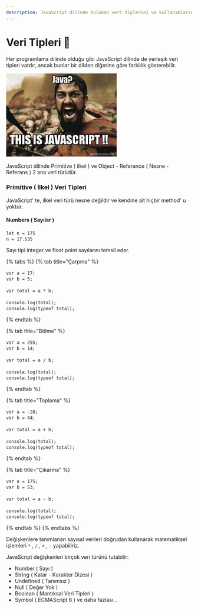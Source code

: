 ```yaml
---
description: JavaScript dilinde bulunan veri tiplerini ve kullanımlarını göreceğiz.
---
```


# Veri Tipleri 🥚

Her programlama dilinde olduğu gibi JavaScript dilinde de yerleşik veri tipleri vardır, ancak bunlar bir dilden diğerine göre farklılık gösterebilir. 

![Hadi bu veri tiplerini beraber &#xF6;&#x11F;renelim.](../.gitbook/assets/201510_1957_aecci_sm.jpg)

JavaScript dilinde  Primitive \( ilkel \) ve Object - Referance \( Nesne - Referans \) 2 ana veri türüdür.

### Primitive \( İlkel \) Veri Tipleri 

JavaScript' te, ilkel veri türü nesne değildir ve kendine ait hiçbir method' u yoktur.  

#### Numbers \( Sayılar \)

```text
let n = 175
n = 17.535
```

Sayı tipi integer ve float point sayılarını temsil eder.

{% tabs %}
{% tab title="Çarpma" %}
```text
var a = 17;
var b = 5;

var total = a * b;

console.log(total);
console.log(typeof total);
```
{% endtab %}

{% tab title="Bölme" %}
```text
var a = 255;
var b = 14;

var total = a / b;

console.log(total);
console.log(typeof total);
```
{% endtab %}

{% tab title="Toplama" %}
```text
var a = -28;
var b = 84;

var total = a + b;

console.log(total);
console.log(typeof total);
```
{% endtab %}

{% tab title="Çıkarma" %}
```text
var a = 175;
var b = 53;

var total = a - b;

console.log(total);
console.log(typeof total);
```
{% endtab %}
{% endtabs %}

Değişkenlere tanımlanan sayısal verileri doğrudan kullanarak matematiksel işlemleri `*`  , `/`  , `+`  , `-`  yapabiliriz.









JavaScript değişkenleri birçok veri türünü tutabilir:

* Number \( Sayı \)
* String \( Katar - Karakter Dizesi \)
* Undefined \( Tanımsız \)
* Null \( Değer Yok \)
* Boolean \( Mantıksal Veri Tipleri \)
* Symbol \( ECMAScript 6 \) ve daha fazlası...










